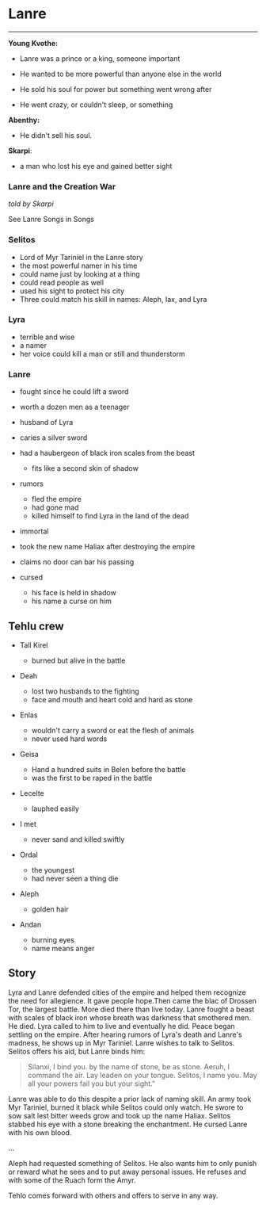# Lanre

---

**Young Kvothe:**

* Lanre was a prince or a king, someone important

* He wanted to be more powerful than anyone else in the world

* He sold his soul for power but something went wrong after

* He went crazy, or couldn't sleep, or something


**Abenthy:**

* He didn't sell his soul.

**Skarpi**:

* a man who lost his eye and gained better sight

### Lanre and the Creation War

_told by Skarpi_

See Lanre Songs in Songs

### Selitos

* Lord of Myr Tariniel in the Lanre story
* the most powerful namer in his time
* could name just by looking at a thing
* could read people as well
* used his sight to protect his city
* Three could match his skill in names: Aleph, Iax, and Lyra

### Lyra

* terrible and wise
* a namer
* her voice could kill a man or still and thunderstorm

### Lanre

* fought since he could lift a sword
* worth a dozen men as a teenager
* husband of Lyra
* caries a silver sword
* had a haubergeon of black iron scales from the beast

  * fits like a second skin of shadow

* rumors

  * fled the empire
  * had gone mad
  * killed himself to find Lyra in the land of the dead

* immortal

* took the new name Haliax after destroying the empire

* claims no door can bar his passing

* cursed

  * his face is held in shadow
  * his name a curse on him


## Tehlu crew

* Tall Kirel

  * burned but alive in the battle

* Deah

  * lost two husbands to the fighting
  * face and mouth and heart cold and hard as stone

* Enlas
  * wouldn't carry a sword or eat the flesh of animals
  * never used hard words

* Geisa
  * Hand a hundred suits in Belen before the battle
  * was the first to be raped in the battle

* Lecelte
  * lauphed easily

* I met 
  * never sand and killed swiftly

* Ordal
  * the youngest
  * had never seen a thing die

* Aleph
  * golden hair

* Andan
  * burning eyes
  * name means anger


## Story

Lyra and Lanre defended cities of the empire and helped them recognize the need for allegience. It gave people hope.Then came the blac of Drossen Tor, the largest battle. More died there than live today. Lanre fought a beast with scales of black iron whose breath was darkness  that smothered men. He died. Lyra called to him to live and eventually he did. Peace began settling on the empire. After hearing rumors of Lyra's death and Lanre's madness, he shows up  in Myr Tariniel. Lanre wishes to talk to Selitos. Selitos offers his aid, but Lanre binds him:

> Silanxi, I bind you. by the name of stone, be as stone. Aeruh, I command the air. Lay leaden on your tongue. Selitos, I name you. May all your powers fail you but your sight."

Lanre was able to do this despite a prior lack of naming skill. An army took Myr Tariniel,  burned it black while Selitos could only watch. He swore to sow salt lest bitter weeds grow and took up the name Haliax. Selitos stabbed his eye with a stone breaking the enchantment. He cursed Lanre with his own blood.

...

Aleph had requested something of Selitos. He also wants him to only punish or reward what he sees and to put away personal issues. He refuses and with some of the Ruach form the Amyr.

Tehlo comes forward with others and offers to serve in any way.

